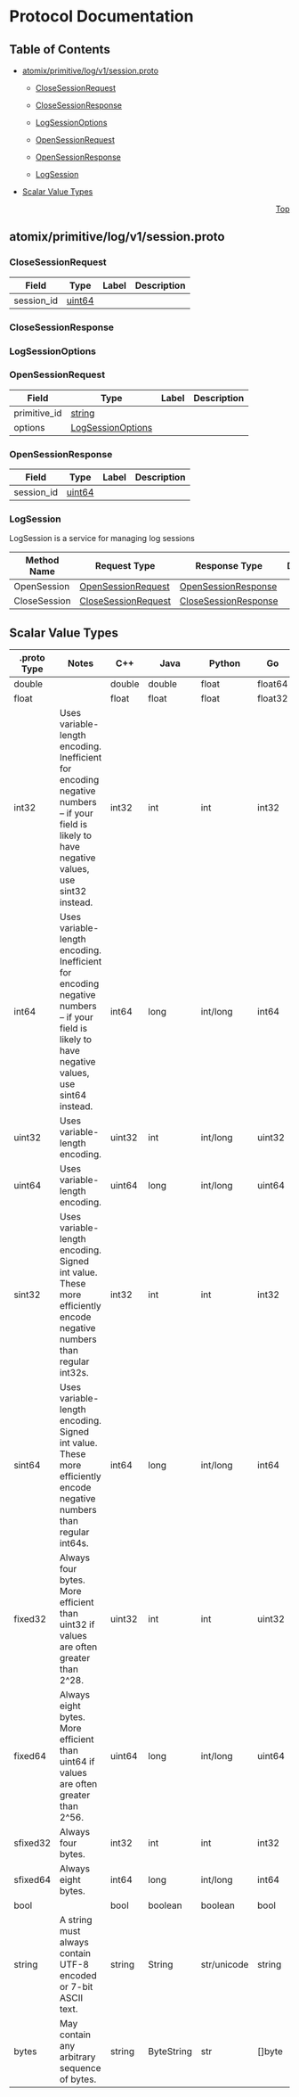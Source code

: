 # Protocol Documentation
<a name="top"></a>

## Table of Contents

- [atomix/primitive/log/v1/session.proto](#atomix/primitive/log/v1/session.proto)
    - [CloseSessionRequest](#atomix.primitive.log.v1.CloseSessionRequest)
    - [CloseSessionResponse](#atomix.primitive.log.v1.CloseSessionResponse)
    - [LogSessionOptions](#atomix.primitive.log.v1.LogSessionOptions)
    - [OpenSessionRequest](#atomix.primitive.log.v1.OpenSessionRequest)
    - [OpenSessionResponse](#atomix.primitive.log.v1.OpenSessionResponse)
  
    - [LogSession](#atomix.primitive.log.v1.LogSession)
  
- [Scalar Value Types](#scalar-value-types)



<a name="atomix/primitive/log/v1/session.proto"></a>
<p align="right"><a href="#top">Top</a></p>

## atomix/primitive/log/v1/session.proto



<a name="atomix.primitive.log.v1.CloseSessionRequest"></a>

### CloseSessionRequest



| Field | Type | Label | Description |
| ----- | ---- | ----- | ----------- |
| session_id | [uint64](#uint64) |  |  |






<a name="atomix.primitive.log.v1.CloseSessionResponse"></a>

### CloseSessionResponse







<a name="atomix.primitive.log.v1.LogSessionOptions"></a>

### LogSessionOptions







<a name="atomix.primitive.log.v1.OpenSessionRequest"></a>

### OpenSessionRequest



| Field | Type | Label | Description |
| ----- | ---- | ----- | ----------- |
| primitive_id | [string](#string) |  |  |
| options | [LogSessionOptions](#atomix.primitive.log.v1.LogSessionOptions) |  |  |






<a name="atomix.primitive.log.v1.OpenSessionResponse"></a>

### OpenSessionResponse



| Field | Type | Label | Description |
| ----- | ---- | ----- | ----------- |
| session_id | [uint64](#uint64) |  |  |





 

 

 


<a name="atomix.primitive.log.v1.LogSession"></a>

### LogSession
LogSession is a service for managing log sessions

| Method Name | Request Type | Response Type | Description |
| ----------- | ------------ | ------------- | ------------|
| OpenSession | [OpenSessionRequest](#atomix.primitive.log.v1.OpenSessionRequest) | [OpenSessionResponse](#atomix.primitive.log.v1.OpenSessionResponse) |  |
| CloseSession | [CloseSessionRequest](#atomix.primitive.log.v1.CloseSessionRequest) | [CloseSessionResponse](#atomix.primitive.log.v1.CloseSessionResponse) |  |

 



## Scalar Value Types

| .proto Type | Notes | C++ | Java | Python | Go | C# | PHP | Ruby |
| ----------- | ----- | --- | ---- | ------ | -- | -- | --- | ---- |
| <a name="double" /> double |  | double | double | float | float64 | double | float | Float |
| <a name="float" /> float |  | float | float | float | float32 | float | float | Float |
| <a name="int32" /> int32 | Uses variable-length encoding. Inefficient for encoding negative numbers – if your field is likely to have negative values, use sint32 instead. | int32 | int | int | int32 | int | integer | Bignum or Fixnum (as required) |
| <a name="int64" /> int64 | Uses variable-length encoding. Inefficient for encoding negative numbers – if your field is likely to have negative values, use sint64 instead. | int64 | long | int/long | int64 | long | integer/string | Bignum |
| <a name="uint32" /> uint32 | Uses variable-length encoding. | uint32 | int | int/long | uint32 | uint | integer | Bignum or Fixnum (as required) |
| <a name="uint64" /> uint64 | Uses variable-length encoding. | uint64 | long | int/long | uint64 | ulong | integer/string | Bignum or Fixnum (as required) |
| <a name="sint32" /> sint32 | Uses variable-length encoding. Signed int value. These more efficiently encode negative numbers than regular int32s. | int32 | int | int | int32 | int | integer | Bignum or Fixnum (as required) |
| <a name="sint64" /> sint64 | Uses variable-length encoding. Signed int value. These more efficiently encode negative numbers than regular int64s. | int64 | long | int/long | int64 | long | integer/string | Bignum |
| <a name="fixed32" /> fixed32 | Always four bytes. More efficient than uint32 if values are often greater than 2^28. | uint32 | int | int | uint32 | uint | integer | Bignum or Fixnum (as required) |
| <a name="fixed64" /> fixed64 | Always eight bytes. More efficient than uint64 if values are often greater than 2^56. | uint64 | long | int/long | uint64 | ulong | integer/string | Bignum |
| <a name="sfixed32" /> sfixed32 | Always four bytes. | int32 | int | int | int32 | int | integer | Bignum or Fixnum (as required) |
| <a name="sfixed64" /> sfixed64 | Always eight bytes. | int64 | long | int/long | int64 | long | integer/string | Bignum |
| <a name="bool" /> bool |  | bool | boolean | boolean | bool | bool | boolean | TrueClass/FalseClass |
| <a name="string" /> string | A string must always contain UTF-8 encoded or 7-bit ASCII text. | string | String | str/unicode | string | string | string | String (UTF-8) |
| <a name="bytes" /> bytes | May contain any arbitrary sequence of bytes. | string | ByteString | str | []byte | ByteString | string | String (ASCII-8BIT) |

